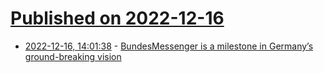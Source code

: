 # [Published on 2022-12-16](index.md)

* [2022-12-16, 14:01:38](https://news.ycombinator.com/item?id=34014519) - [BundesMessenger is a milestone in Germany’s ground-breaking vision](https://element.io/blog/bundesmessenger-is-a-milestone-in-germanys-ground-breaking-vision/)
